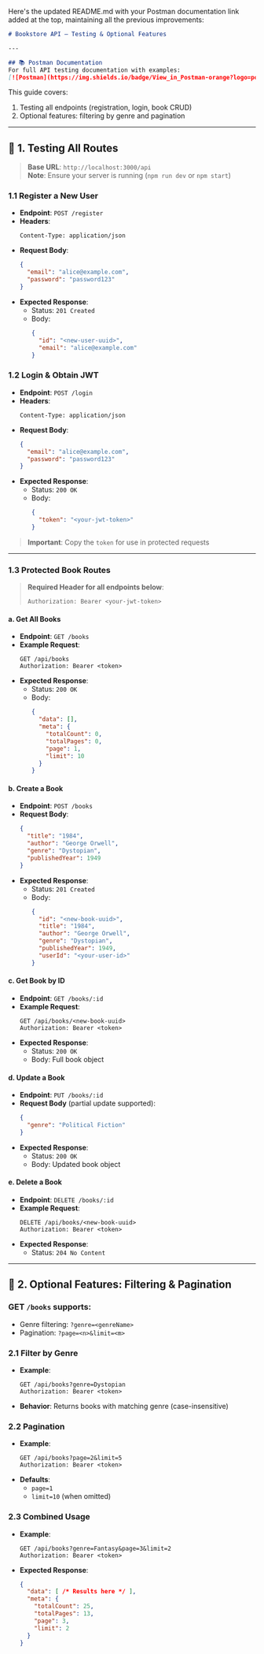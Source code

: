 Here's the updated README.md with your Postman documentation link added at the top, maintaining all the previous improvements:

```markdown
# Bookstore API — Testing & Optional Features

---

## 📚 Postman Documentation
For full API testing documentation with examples:
[![Postman](https://img.shields.io/badge/View_in_Postman-orange?logo=postman&style=for-the-badge)](https://bearconnect-3881.postman.co/workspace/Bearconnect-Workspace~cdb786b7-36ce-4f4c-8c90-b5f3f84885ea/collection/42697506-b8d61268-20b5-41e6-86be-7beb02753c8b?action=share&creator=42697506)
```

This guide covers:
1. Testing all endpoints (registration, login, book CRUD)
2. Optional features: filtering by genre and pagination

---

## 🧪 1. Testing All Routes

> **Base URL**: `http://localhost:3000/api`  
> **Note**: Ensure your server is running (`npm run dev` or `npm start`)

### 1.1 Register a New User
- **Endpoint**: `POST /register`
- **Headers**:
  ```http
  Content-Type: application/json
  ```
- **Request Body**:
  ```json
  {
    "email": "alice@example.com",
    "password": "password123"
  }
  ```
- **Expected Response**:
  - Status: `201 Created`
  - Body:
    ```json
    {
      "id": "<new-user-uuid>",
      "email": "alice@example.com"
    }
    ```

### 1.2 Login & Obtain JWT
- **Endpoint**: `POST /login`
- **Headers**:
  ```http
  Content-Type: application/json
  ```
- **Request Body**:
  ```json
  {
    "email": "alice@example.com",
    "password": "password123"
  }
  ```
- **Expected Response**:
  - Status: `200 OK`
  - Body:
    ```json
    {
      "token": "<your-jwt-token>"
    }
    ```
> **Important**: Copy the `token` for use in protected requests

---

### 1.3 Protected Book Routes
> **Required Header for all endpoints below**:
> ```http
> Authorization: Bearer <your-jwt-token>
> ```

#### a. Get All Books
- **Endpoint**: `GET /books`
- **Example Request**:
  ```http
  GET /api/books
  Authorization: Bearer <token>
  ```
- **Expected Response**:
  - Status: `200 OK`
  - Body:
    ```json
    {
      "data": [],
      "meta": {
        "totalCount": 0,
        "totalPages": 0,
        "page": 1,
        "limit": 10
      }
    }
    ```

#### b. Create a Book
- **Endpoint**: `POST /books`
- **Request Body**:
  ```json
  {
    "title": "1984",
    "author": "George Orwell",
    "genre": "Dystopian",
    "publishedYear": 1949
  }
  ```
- **Expected Response**:
  - Status: `201 Created`
  - Body:
    ```json
    {
      "id": "<new-book-uuid>",
      "title": "1984",
      "author": "George Orwell",
      "genre": "Dystopian",
      "publishedYear": 1949,
      "userId": "<your-user-id>"
    }
    ```

#### c. Get Book by ID
- **Endpoint**: `GET /books/:id`
- **Example Request**:
  ```http
  GET /api/books/<new-book-uuid>
  Authorization: Bearer <token>
  ```
- **Expected Response**:
  - Status: `200 OK`
  - Body: Full book object

#### d. Update a Book
- **Endpoint**: `PUT /books/:id`
- **Request Body** (partial update supported):
  ```json
  {
    "genre": "Political Fiction"
  }
  ```
- **Expected Response**:
  - Status: `200 OK`
  - Body: Updated book object

#### e. Delete a Book
- **Endpoint**: `DELETE /books/:id`
- **Example Request**:
  ```http
  DELETE /api/books/<new-book-uuid>
  Authorization: Bearer <token>
  ```
- **Expected Response**:
  - Status: `204 No Content`

---

## 🔎 2. Optional Features: Filtering & Pagination

### GET `/books` supports:
- Genre filtering: `?genre=<genreName>`
- Pagination: `?page=<n>&limit=<m>`

### 2.1 Filter by Genre
- **Example**:
  ```http
  GET /api/books?genre=Dystopian
  Authorization: Bearer <token>
  ```
- **Behavior**: Returns books with matching genre (case-insensitive)

### 2.2 Pagination
- **Example**:
  ```http
  GET /api/books?page=2&limit=5
  Authorization: Bearer <token>
  ```
- **Defaults**: 
  - `page=1` 
  - `limit=10` (when omitted)

### 2.3 Combined Usage
- **Example**:
  ```http
  GET /api/books?genre=Fantasy&page=3&limit=2
  Authorization: Bearer <token>
  ```
- **Expected Response**:
  ```json
  {
    "data": [ /* Results here */ ],
    "meta": {
      "totalCount": 25,
      "totalPages": 13,
      "page": 3,
      "limit": 2
    }
  }
  ```


